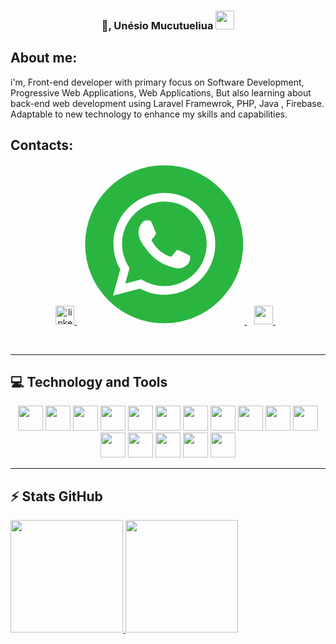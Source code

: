 <h3 align='center'>
👋, Unésio Mucutueliua <img src="https://github.com/TheDudeThatCode/TheDudeThatCode/blob/master/Assets/Earth.gif" width="30px">
</h3>

## About me:
<p align='left'>
i'm, Front-end developer with primary focus on Software Development, Progressive Web Applications, Web Applications, But also learning about back-end web development using Laravel Framewrok, PHP, Java , Firebase. Adaptable to new technology to enhance my skills and capabilities.

</p>

## Contacts:
<div align="center">
<a target="_blank" href="https://www.linkedin.com/in/unesio-severino/">
  <img alt="linkedin" height="30" src="https://cdn.jsdelivr.net/gh/devicons/devicon@latest/icons/linkedin/linkedin-original.svg" />      
</a>&nbsp;&nbsp;

<a target="_blank" href="https://api.whatsapp.com/send?phone=+258842457175">
  <svg xmlns="http://www.w3.org/2000/svg" xmlns:xlink="http://www.w3.org/1999/xlink" version="1.1" width="256" height="256" viewBox="0 0 256 256" xml:space="preserve">

<defs>
</defs>
<g style="stroke: none; stroke-width: 0; stroke-dasharray: none; stroke-linecap: butt; stroke-linejoin: miter; stroke-miterlimit: 10; fill: none; fill-rule: nonzero; opacity: 1;" transform="translate(1.4065934065934016 1.4065934065934016) scale(2.81 2.81)" >
	<circle cx="45" cy="45" r="45" style="stroke: none; stroke-width: 1; stroke-dasharray: none; stroke-linecap: butt; stroke-linejoin: miter; stroke-miterlimit: 10; fill: rgb(42,181,64); fill-rule: nonzero; opacity: 1;" transform="  matrix(1 0 0 1 0 0) "/>
	<path d="M 16.138 44.738 c -0.002 5.106 1.332 10.091 3.869 14.485 l -4.112 15.013 l 15.365 -4.029 c 4.233 2.309 8.999 3.525 13.85 3.527 h 0.012 c 15.973 0 28.976 -12.999 28.983 -28.974 c 0.003 -7.742 -3.01 -15.022 -8.481 -20.498 c -5.472 -5.476 -12.749 -8.494 -20.502 -8.497 C 29.146 15.765 16.145 28.762 16.138 44.738 M 25.288 58.466 l -0.574 -0.911 c -2.412 -3.834 -3.685 -8.266 -3.683 -12.816 c 0.005 -13.278 10.811 -24.081 24.099 -24.081 c 6.435 0.003 12.482 2.511 17.031 7.062 c 4.548 4.552 7.051 10.603 7.05 17.037 C 69.205 58.036 58.399 68.84 45.121 68.84 h -0.009 c -4.323 -0.003 -8.563 -1.163 -12.261 -3.357 l -0.88 -0.522 l -9.118 2.391 L 25.288 58.466 z M 45.122 73.734 L 45.122 73.734 L 45.122 73.734 C 45.122 73.734 45.121 73.734 45.122 73.734" style="stroke: none; stroke-width: 1; stroke-dasharray: none; stroke-linecap: butt; stroke-linejoin: miter; stroke-miterlimit: 10; fill: rgb(255,255,255); fill-rule: nonzero; opacity: 1;" transform=" matrix(1 0 0 1 0 0) " stroke-linecap="round" />
	<path d="M 37.878 32.624 c -0.543 -1.206 -1.113 -1.23 -1.63 -1.251 c -0.422 -0.018 -0.905 -0.017 -1.388 -0.017 c -0.483 0 -1.268 0.181 -1.931 0.906 c -0.664 0.725 -2.535 2.477 -2.535 6.039 c 0 3.563 2.595 7.006 2.957 7.49 c 0.362 0.483 5.01 8.028 12.37 10.931 c 6.118 2.412 7.362 1.933 8.69 1.812 c 1.328 -0.121 4.285 -1.751 4.888 -3.442 c 0.604 -1.691 0.604 -3.14 0.423 -3.443 c -0.181 -0.302 -0.664 -0.483 -1.388 -0.845 c -0.724 -0.362 -4.285 -2.114 -4.948 -2.356 c -0.664 -0.241 -1.147 -0.362 -1.63 0.363 c -0.483 0.724 -1.87 2.355 -2.292 2.838 c -0.422 0.484 -0.845 0.544 -1.569 0.182 c -0.724 -0.363 -3.057 -1.127 -5.824 -3.594 c -2.153 -1.92 -3.606 -4.29 -4.029 -5.015 c -0.422 -0.724 -0.045 -1.116 0.318 -1.477 c 0.325 -0.324 0.724 -0.846 1.087 -1.268 c 0.361 -0.423 0.482 -0.725 0.723 -1.208 c 0.242 -0.483 0.121 -0.906 -0.06 -1.269 C 39.929 37.637 38.522 34.056 37.878 32.624" style="stroke: none; stroke-width: 1; stroke-dasharray: none; stroke-linecap: butt; stroke-linejoin: miter; stroke-miterlimit: 10; fill: rgb(255,255,255); fill-rule: nonzero; opacity: 1;" transform=" matrix(1 0 0 1 0 0) " stroke-linecap="round" />
</g>
</svg>    
</a>&nbsp;&nbsp;

<a target="_blank" href="mailto:unesio.private@gmail.com">
  <img src="https://cdn.jsdelivr.net/gh/devicons/devicon@latest/icons/google/google-original-wordmark.svg" height="30" />     
</a>&nbsp;&nbsp;

 
&nbsp;&nbsp;&nbsp;&nbsp;&nbsp;&nbsp;&nbsp;&nbsp;&nbsp;&nbsp;&nbsp;&nbsp;&nbsp;&nbsp;&nbsp;
</div>

---

## 💻 Technology and Tools

<div align="center">
<p>

<img src="https://cdn.jsdelivr.net/gh/devicons/devicon/icons/html5/html5-plain-wordmark.svg" width="40" height="40"/>
<img src="https://cdn.jsdelivr.net/gh/devicons/devicon@latest/icons/php/php-original.svg"  width="40" height="40"/> 
<img src="https://cdn.jsdelivr.net/gh/devicons/devicon@latest/icons/bootstrap/bootstrap-original-wordmark.svg"  width="40" height="40"/>
<img src="https://cdn.jsdelivr.net/gh/devicons/devicon@latest/icons/css3/css3-original-wordmark.svg" width="40" height="40"/>
<img src="https://cdn.jsdelivr.net/gh/devicons/devicon@latest/icons/tailwindcss/tailwindcss-original.svg" width="40" height="40" />
<img src="https://cdn.jsdelivr.net/gh/devicons/devicon@latest/icons/java/java-original-wordmark.svg"  width="40" height="40" />
<img src="https://cdn.jsdelivr.net/gh/devicons/devicon@latest/icons/firebase/firebase-original-wordmark.svg" width="40" height="40"/>
<img src="https://cdn.jsdelivr.net/gh/devicons/devicon@latest/icons/javascript/javascript-original.svg" width="40" height="40"/>
<img src="https://cdn.jsdelivr.net/gh/devicons/devicon/icons/mysql/mysql-original-wordmark.svg" width="40" height="40"/>
<img src="https://cdn.jsdelivr.net/gh/devicons/devicon@latest/icons/mongodb/mongodb-original-wordmark.svg" width="40" height="40"/>
<img src="https://cdn.jsdelivr.net/gh/devicons/devicon@latest/icons/prisma/prisma-original-wordmark.svg" width="40" height="40"/>
<img src="https://cdn.jsdelivr.net/gh/devicons/devicon@latest/icons/laravel/laravel-original.svg" width="40" height="40"/>
<img src="https://cdn.jsdelivr.net/gh/devicons/devicon@latest/icons/codeigniter/codeigniter-plain-wordmark.svg" width="40" height="40"/>
<img src="https://cdn.jsdelivr.net/gh/devicons/devicon@latest/icons/nextjs/nextjs-original.svg" width="40" height="40"/>
<img src="https://cdn.jsdelivr.net/gh/devicons/devicon@latest/icons/docker/docker-original-wordmark.svg" width="40" height="40" />
<img src="https://cdn.jsdelivr.net/gh/devicons/devicon/icons/git/git-plain.svg" width="40" height="40"/>
          
          
</div>
  
---
## ⚡ Stats GitHub

<a href="https://github.com/Unesio-Severino">

<img height="180em" src= "https://github-readme-stats-git-masterrstaa-rickstaa.vercel.app/api?username=Unesio-Severino&show_icons=true&theme=moltack&include_all_commits=true&count_private=true"/>
  
<img height= "180em" src= "https://github-readme-stats-git-masterrstaa-rickstaa.vercel.app/api/top-langs/?username=Unesio-Severino&layout=compact&langs_count=7&theme=moltack"/>


</div>
  
 
